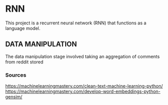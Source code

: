 # RNN
This project is a recurrent neural network (RNN) that functions as a language model.

## DATA MANIPULATION

The data manipulation stage involved taking an aggregation of comments from reddit stored


### Sources
https://machinelearningmastery.com/clean-text-machine-learning-python/ <br /> 
https://machinelearningmastery.com/develop-word-embeddings-python-gensim/ <br /> 